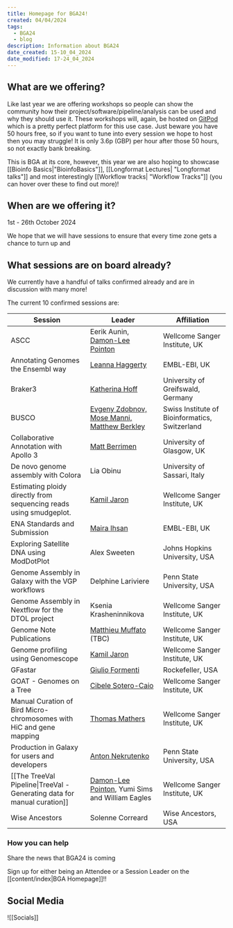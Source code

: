```yaml
---
title: Homepage for BGA24!
created: 04/04/2024
tags:
  - BGA24
  - blog
description: Information about BGA24
date_created: 15-10_04_2024
date_modified: 17-24_04_2024
---
```

## What are we offering?

Like last year we are offering workshops so people can show the community how their project/software/pipeline/analysis can be used and why they should use it. These workshops will, again, be hosted on [GitPod](https://gitpod.io/) which is a pretty perfect platform for this use case. Just beware you have 50 hours free, so if you want to tune into every session we hope to host then you may struggle! It is only 3.6p (GBP) per hour after those 50 hours, so not exactly bank breaking. 

This is BGA at its core, however, this year we are also hoping to showcase [[Bioinfo Basics|"BioinfoBasics"]], [[Longformat Lectures| "Longformat talks"]] and most interestingly [[Workflow tracks| "Workflow Tracks"]] (you can hover over these to find out more)!

## When are we offering it?

1st - 26th October 2024

We hope that we will have sessions to ensure that every time zone gets a chance to turn up and 

## What sessions are on board already?
We currently have a handful of talks confirmed already and are in discussion with many more!

The current 10 confirmed sessions are:

| Session                                                                 | Leader                                                                                          | Affiliation                                    |
| ----------------------------------------------------------------------- | ----------------------------------------------------------------------------------------------- | ---------------------------------------------- |
| ASCC                                                                    | Eerik Aunin, [Damon-Lee Pointon](https://twitter.com/DLBPointon)                                | Wellcome Sanger Institute, UK                  |
| Annotating Genomes the Ensembl way                                      | [Leanna Haggerty](https://www.ebi.ac.uk/people/person/leanne-haggerty/)                         | EMBL-EBI, UK                                   |
| Braker3                                                                 | [Katherina Hoff](https://math-inf.uni-greifswald.de/institut/ueber-uns/mitarbeitende/hoff/)     | University of Greifswald, Germany              |
| BUSCO                                                                   | [Evgeny Zdobnov, Mose Manni, Matthew Berkley](https://busco.ezlab.org/)                         | Swiss Institute of Bioinformatics, Switzerland |
| Collaborative Annotation with Apollo 3                                  | [Matt Berrimen](https://www.gla.ac.uk/research/az/wcip/research/researchleaders/berrimangroup/) | University of Glasgow, UK                      |
| De novo genome assembly with Colora                                     | Lia Obinu                                                                                       | University of Sassari, Italy                   |
| Estimating ploidy directly from sequencing reads using smudgeplot.      | [Kamil Jaron](https://twitter.com/KamilSJaron)                                                  | Wellcome Sanger Institute, UK                  |
| ENA Standards and Submission                                            | [Maira Ihsan](https://www.ebi.ac.uk/people/person/maira-ihsan/)                                 | EMBL-EBI, UK                                   |
| Exploring Satellite DNA using ModDotPlot                                | Alex Sweeten                                                                                    | Johns Hopkins University, USA                  |
| Genome Assembly in Galaxy with the VGP workflows                        | Delphine Lariviere                                                                              | Penn State University, USA                     |
| Genome Assembly in Nextflow for the DTOL project                        | Ksenia Krasheninnikova                                                                          | Wellcome Sanger Institute, UK                  |
| Genome Note Publications                                                | [Matthieu Muffato](https://www.sanger.ac.uk/person/muffato-matthieu/) (TBC)                     | Wellcome Sanger Institute, UK                  |
| Genome profiling using Genomescope                                      | [Kamil Jaron](https://twitter.com/KamilSJaron)                                                  | Wellcome Sanger Institute, UK                  |
| GFastar                                                                 | [Giulio Formenti](https://twitter.com/giulio_formenti)                                          | Rockefeller, USA                               |
| GOAT - Genomes on a Tree                                                | [Cibele Sotero-Caio](https://twitter.com/CibeleCaio)                                            | Wellcome Sanger Institute, UK                  |
| Manual Curation of Bird Micro-chromosomes with HiC and gene mapping     | [Thomas Mathers](https://twitter.com/Thomas_Mathers)                                            | Wellcome Sanger Institute, UK                  |
| Production in Galaxy for users and developers                           | [Anton Nekrutenko](https://twitter.com/nekrut?lang=en)                                          | Penn State University, USA                     |
| [[The TreeVal Pipeline\|TreeVal - Generating data for manual curation]] | [Damon-Lee Pointon](https://twitter.com/DLBPointon), Yumi Sims and William Eagles               | Wellcome Sanger Institute, UK                  |
| Wise Ancestors                                                          | Solenne Correard                                                                                | Wise Ancestors, USA                            |

### How you can help
Share the news that BGA24 is coming

Sign up for either being an Attendee or a Session Leader on the [[content/index|BGA Homepage]]!!

## Social Media
![[Socials]]